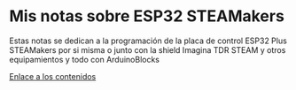 # Mis notas sobre ESP32 STEAMakers
Estas notas se dedican a la programación de la placa de control ESP32 Plus STEAMakers por si misma o junto con la shield Imagina TDR STEAM y otros equipamientos y todo con ArduinoBlocks

[Enlace a los contenidos](https://fgcoca.github.io/ESP32-STEAMakers/)
